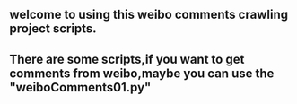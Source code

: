 ## welcome to using this weibo comments crawling project scripts.
## There are some scripts,if you want to get comments from weibo,maybe you can use the "weiboComments01.py"

